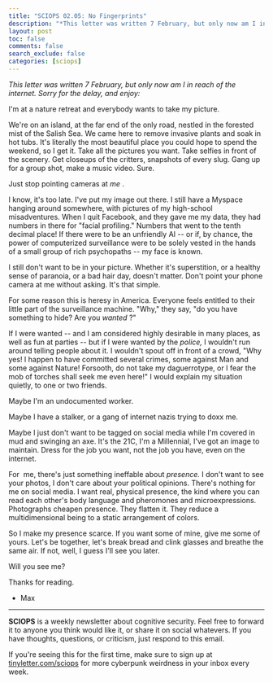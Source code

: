 ```yaml
---
title: "SCIOPS 02.05: No Fingerprints"
description: "*This letter was written 7 February, but only now am I in reach of the internet"
layout: post
toc: false
comments: false
search_exclude: false
categories: [sciops]
---
```


*This letter was written 7 February, but only now am I in reach of the internet. Sorry for the delay, and enjoy:*
  

  

I'm at a nature retreat and everybody wants to take my picture.
  

  

We're on an island, at the far end of the only road, nestled in the forested mist of the Salish Sea. We came here to remove invasive plants and soak in hot tubs. It's literally the most beautiful place you could hope to spend the weekend, so I get it. Take all the pictures you want. Take selfies in front of the scenery. Get closeups of the critters, snapshots of every slug. Gang up for a group shot, make a music video. Sure.
  

  

Just stop pointing cameras at
*me*
.
  

  

I know, it's too late. I've put my image out there. I still have a Myspace hanging around somewhere, with pictures of my high-school misadventures. When I quit Facebook, and they gave me my data, they had numbers in there for "facial profiling." Numbers that went to the tenth decimal place! If there were to be an unfriendly AI -- or if, by chance, the power of computerized surveillance were to be solely vested in the hands of a small group of rich psychopaths -- my face is known.
  

  

I still don't want to be in your picture. Whether it's superstition, or a healthy sense of paranoia, or a bad hair day, doesn't matter. Don't point your phone camera at me without asking. It's that simple.
  

  

For some reason this is heresy in America. Everyone feels entitled to their little part of the surveillance machine. "Why," they say, "do you have something to hide? Are you
*wanted*
?"
  

  

If I were wanted -- and I am considered highly desirable in many places, as well as fun at parties -- but if I were wanted by the
*police,*
I wouldn't run around telling people about it. I wouldn't spout off in front of a crowd, "Why yes! I happen to have committed several crimes, some against Man and some against Nature! Forsooth, do not take my daguerrotype, or I fear the mob of torches shall seek me even here!" I would explain my situation quietly, to one or two friends.
  

  

Maybe I'm an undocumented worker.
  

  

Maybe I have a stalker, or a gang of internet nazis trying to doxx me.
  

  

Maybe I just don't want to be tagged on social media while I'm covered in mud and swinging an axe. It's the 21C, I'm a Millennial, I've got an image to maintain. Dress for the job you want, not the job you have, even on the internet.
  

  

For  me, there's just something ineffable about
*presence.*
I don't want to see your photos, I don't care about your political opinions. There's nothing for me on social media. I want real, physical presence, the kind where you can read each other's body language and pheromones and microexpressions. Photographs cheapen presence. They flatten it. They reduce a multidimensional being to a static arrangement of colors.
  

  

So I make my presence scarce. If you want some of mine, give me some of yours. Let's be together, let's break bread and clink glasses and breathe the same air. If not, well, I guess I'll see you later.
  

  

Will you see me?
  

  

Thanks for reading.
  

- Max
  





---



**SCIOPS** 
 is a weekly newsletter about cognitive security. Feel free to forward it to anyone you think would like it, or share it on social whatevers. If you have thoughts, questions, or criticism, just respond to this email.
   

  

 If you're seeing this for the first time, make sure to sign up at
 [tinyletter.com/sciops](https://tinyletter.com/sciops) 
 for more cyberpunk weirdness in your inbox every week.
 


  

